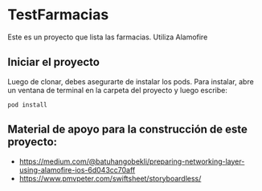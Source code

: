 # TestFarmacias

Este es un proyecto que lista las farmacias. Utiliza Alamofire

## Iniciar el proyecto

Luego de clonar, debes asegurarte de instalar los pods. Para instalar, abre un ventana de terminal en la carpeta del proyecto y luego escribe:

```
pod install
```

## Material de apoyo para la construcción de este proyecto:
- https://medium.com/@batuhangobekli/preparing-networking-layer-using-alamofire-ios-6d043cc70aff
- https://www.pmvpeter.com/swiftsheet/storyboardless/
